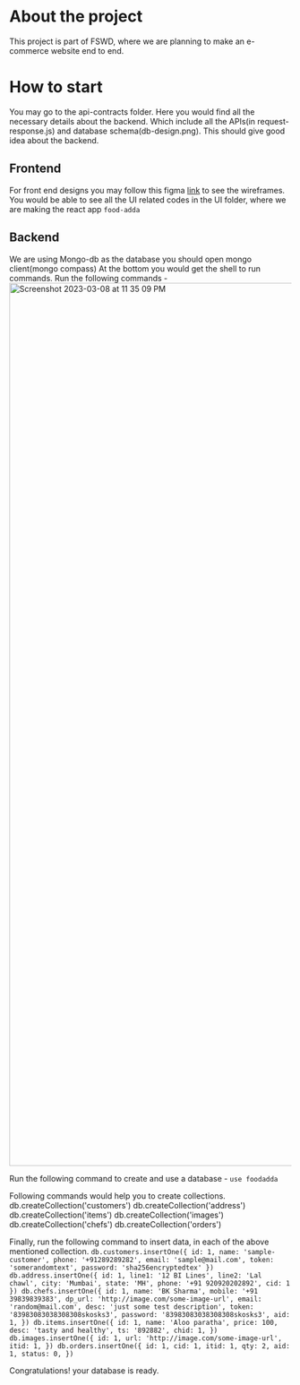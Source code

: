 # About the project
This project is part of FSWD, where we are planning to make an e-commerce website end to end.

# How to start
You may go to the api-contracts folder. Here you would find all the necessary details about the backend.
Which include all the APIs(in request-response.js) and database schema(db-design.png). This should give good 
idea about the backend.

## Frontend
For front end designs you may follow this figma [link](https://www.figma.com/file/4qSzRbxZ9j7oObMNoZr3zS/FoodAdda?node-id=0%3A1&t=JW5JvEWFeQ4lqT0F-1) to see the wireframes. You would be able to see all the UI related codes in the UI folder, where we are making the react app `food-adda`

## Backend
We are using Mongo-db as the database you should open mongo client(mongo compass)
At the bottom you would get the shell to run commands. Run the following commands - 
<img width="1577" alt="Screenshot 2023-03-08 at 11 35 09 PM" src="https://user-images.githubusercontent.com/7813799/223804265-58476ef2-e62c-410a-b1b2-2ce068fe82a2.png">

Run the following command to create and use a database - 
`use foodadda`

Following commands would help you to create collections.
db.createCollection('customers') 
db.createCollection('address') 
db.createCollection('items') 
db.createCollection('images') 
db.createCollection('chefs') 
db.createCollection('orders')

 Finally, run the following command to insert data, in each of the above mentioned collection.
 `db.customers.insertOne({
        id: 1,
        name: 'sample-customer',
        phone: '+91289289282',
        email: 'sample@mail.com',
        token: 'somerandomtext',
        password: 'sha256encryptedtex'
    })
 db.address.insertOne({
        id: 1,
        line1: '12 BI Lines',
        line2: 'Lal chawl',
        city: 'Mumbai',
        state: 'MH',
        phone: '+91 920920202892',
        cid: 1
    })
 db.chefs.insertOne({
        id: 1,
        name: 'BK Sharma',
        mobile: '+91 39839839383',
        dp_url: 'http://image.com/some-image-url',
        email: 'random@mail.com',
        desc: 'just some test description',
        token: '83983083038308308skosks3',
        password: '83983083038308308skosks3',
        aid: 1,
    })
 db.items.insertOne({
        id: 1,
        name: 'Aloo paratha',
        price: 100,
        desc: 'tasty and healthy',
        ts: '892882',
        chid: 1,
    })
db.images.insertOne({
        id: 1,
        url: 'http://image.com/some-image-url',
        itid: 1,
    })
 db.orders.insertOne({
        id: 1,
        cid: 1,
        itid: 1,
        qty: 2,
        aid: 1,
        status: 0,
    })`

Congratulations! your database is ready.
